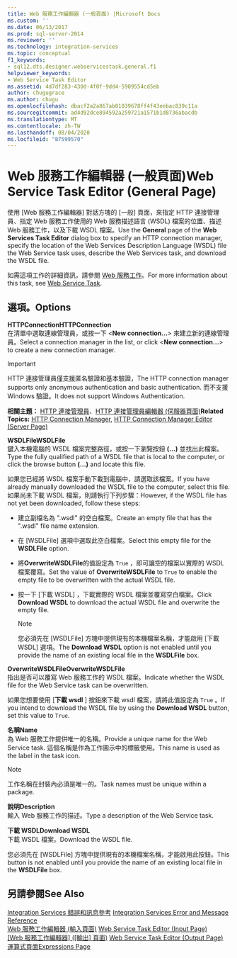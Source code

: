 ```yaml
---
title: Web 服務工作編輯器 (一般頁面) |Microsoft Docs
ms.custom: ''
ms.date: 06/13/2017
ms.prod: sql-server-2014
ms.reviewer: ''
ms.technology: integration-services
ms.topic: conceptual
f1_keywords:
- sql12.dts.designer.webservicestask.general.f1
helpviewer_keywords:
- Web Service Task Editor
ms.assetid: 4d7df283-430d-4f0f-9dd4-5909554cd5eb
author: chugugrace
ms.author: chugu
ms.openlocfilehash: dbacf2a2a867ab01039678ff4f43eebac839c11a
ms.sourcegitcommit: ad4d92dce894592a259721a1571b1d8736abacdb
ms.translationtype: MT
ms.contentlocale: zh-TW
ms.lasthandoff: 08/04/2020
ms.locfileid: "87599570"
---
```

# <a name="web-service-task-editor-general-page"></a><span data-ttu-id="283d6-102">Web 服務工作編輯器 (一般頁面)</span><span class="sxs-lookup"><span data-stu-id="283d6-102">Web Service Task Editor (General Page)</span></span>
  <span data-ttu-id="283d6-103">使用 [Web 服務工作編輯器]  對話方塊的 [一般]  頁面，來指定 HTTP 連接管理員、指定 Web 服務工作使用的 Web 服務描述語言 (WSDL) 檔案的位置、描述 Web 服務工作，以及下載 WSDL 檔案。</span><span class="sxs-lookup"><span data-stu-id="283d6-103">Use the **General** page of the **Web Services Task Editor** dialog box to specify an HTTP connection manager, specify the location of the Web Services Description Language (WSDL) file the Web Service task uses, describe the Web Services task, and download the WSDL file.</span></span>  
  
 <span data-ttu-id="283d6-104">如需這項工作的詳細資訊，請參閱 [Web 服務工作](control-flow/web-service-task.md)。</span><span class="sxs-lookup"><span data-stu-id="283d6-104">For more information about this task, see [Web Service Task](control-flow/web-service-task.md).</span></span>  
  
## <a name="options"></a><span data-ttu-id="283d6-105">選項。</span><span class="sxs-lookup"><span data-stu-id="283d6-105">Options</span></span>  
 <span data-ttu-id="283d6-106">**HTTPConnection**</span><span class="sxs-lookup"><span data-stu-id="283d6-106">**HTTPConnection**</span></span>  
 <span data-ttu-id="283d6-107">在清單中選取連線管理員，或按一下 \<**New connection...**> 來建立新的連線管理員。</span><span class="sxs-lookup"><span data-stu-id="283d6-107">Select a connection manager in the list, or click \<**New connection...**> to create a new connection manager.</span></span>  
  
> [!IMPORTANT]  
>  <span data-ttu-id="283d6-108">HTTP 連接管理員僅支援匿名驗證和基本驗證，</span><span class="sxs-lookup"><span data-stu-id="283d6-108">The HTTP connection manager supports only anonymous authentication and basic authentication.</span></span> <span data-ttu-id="283d6-109">而不支援 Windows 驗證。</span><span class="sxs-lookup"><span data-stu-id="283d6-109">It does not support Windows Authentication.</span></span>  
  
 <span data-ttu-id="283d6-110">**相關主題：** [HTTP 連接管理員](connection-manager/http-connection-manager.md)、[HTTP 連接管理員編輯器 &#40;伺服器頁面&#41;](../../2014/integration-services/http-connection-manager-editor-server-page.md)</span><span class="sxs-lookup"><span data-stu-id="283d6-110">**Related Topics:**  [HTTP Connection Manager](connection-manager/http-connection-manager.md), [HTTP Connection Manager Editor &#40;Server Page&#41;](../../2014/integration-services/http-connection-manager-editor-server-page.md)</span></span>  
  
 <span data-ttu-id="283d6-111">**WSDLFile**</span><span class="sxs-lookup"><span data-stu-id="283d6-111">**WSDLFile**</span></span>  
 <span data-ttu-id="283d6-112">鍵入本機電腦的 WSDL 檔案完整路徑，或按一下瀏覽按鈕 **(...)** 並找出此檔案。</span><span class="sxs-lookup"><span data-stu-id="283d6-112">Type the fully qualified path of a WSDL file that is local to the computer, or click the browse button **(...)** and locate this file.</span></span>  
  
 <span data-ttu-id="283d6-113">如果您已經將 WSDL 檔案手動下載到電腦中，請選取該檔案。</span><span class="sxs-lookup"><span data-stu-id="283d6-113">If you have already manually downloaded the WSDL file to the computer, select this file.</span></span> <span data-ttu-id="283d6-114">如果尚未下載 WSDL 檔案，則請執行下列步驟：</span><span class="sxs-lookup"><span data-stu-id="283d6-114">However, if the WSDL file has not yet been downloaded, follow these steps:</span></span>  
  
-   <span data-ttu-id="283d6-115">建立副檔名為 ".wsdl" 的空白檔案。</span><span class="sxs-lookup"><span data-stu-id="283d6-115">Create an empty file that has the ".wsdl" file name extension.</span></span>  
  
-   <span data-ttu-id="283d6-116">在 [WSDLFile]  選項中選取此空白檔案。</span><span class="sxs-lookup"><span data-stu-id="283d6-116">Select this empty file for the **WSDLFile** option.</span></span>  
  
-   <span data-ttu-id="283d6-117">將**OverwriteWSDLFile**的值設定為 `True` ，即可讓空的檔案以實際的 WSDL 檔案覆寫。</span><span class="sxs-lookup"><span data-stu-id="283d6-117">Set the value of **OverwriteWSDLFile** to `True` to enable the empty file to be overwritten with the actual WSDL file.</span></span>  
  
-   <span data-ttu-id="283d6-118">按一下 [下載 WSDL]  ，下載實際的 WSDL 檔案並覆寫空白檔案。</span><span class="sxs-lookup"><span data-stu-id="283d6-118">Click **Download WSDL** to download the actual WSDL file and overwrite the empty file.</span></span>  
  
    > [!NOTE]  
    >  <span data-ttu-id="283d6-119">您必須先在 [WSDLFile]  方塊中提供現有的本機檔案名稱，才能啟用 [下載 WSDL]  選項。</span><span class="sxs-lookup"><span data-stu-id="283d6-119">The **Download WSDL** option is not enabled until you provide the name of an existing local file in the **WSDLFile** box.</span></span>  
  
 <span data-ttu-id="283d6-120">**OverwriteWSDLFile**</span><span class="sxs-lookup"><span data-stu-id="283d6-120">**OverwriteWSDLFile**</span></span>  
 <span data-ttu-id="283d6-121">指出是否可以覆寫 Web 服務工作的 WSDL 檔案。</span><span class="sxs-lookup"><span data-stu-id="283d6-121">Indicate whether the WSDL file for the Web Service task can be overwritten.</span></span>  
  
 <span data-ttu-id="283d6-122">如果您想要使用 [**下載 wsdl** ] 按鈕來下載 wsdl 檔案，請將此值設定為 `True` 。</span><span class="sxs-lookup"><span data-stu-id="283d6-122">If you intend to download the WSDL file by using the **Download WSDL** button, set this value to `True`.</span></span>  
  
 <span data-ttu-id="283d6-123">**名稱**</span><span class="sxs-lookup"><span data-stu-id="283d6-123">**Name**</span></span>  
 <span data-ttu-id="283d6-124">為 Web 服務工作提供唯一的名稱。</span><span class="sxs-lookup"><span data-stu-id="283d6-124">Provide a unique name for the Web Service task.</span></span> <span data-ttu-id="283d6-125">這個名稱是作為工作圖示中的標籤使用。</span><span class="sxs-lookup"><span data-stu-id="283d6-125">This name is used as the label in the task icon.</span></span>  
  
> [!NOTE]  
>  <span data-ttu-id="283d6-126">工作名稱在封裝內必須是唯一的。</span><span class="sxs-lookup"><span data-stu-id="283d6-126">Task names must be unique within a package.</span></span>  
  
 <span data-ttu-id="283d6-127">**說明**</span><span class="sxs-lookup"><span data-stu-id="283d6-127">**Description**</span></span>  
 <span data-ttu-id="283d6-128">輸入 Web 服務工作的描述。</span><span class="sxs-lookup"><span data-stu-id="283d6-128">Type a description of the Web Service task.</span></span>  
  
 <span data-ttu-id="283d6-129">**下載 WSDL**</span><span class="sxs-lookup"><span data-stu-id="283d6-129">**Download WSDL**</span></span>  
 <span data-ttu-id="283d6-130">下載 WSDL 檔案。</span><span class="sxs-lookup"><span data-stu-id="283d6-130">Download the WSDL file.</span></span>  
  
 <span data-ttu-id="283d6-131">您必須先在 [WSDLFile]  方塊中提供現有的本機檔案名稱，才能啟用此按鈕。</span><span class="sxs-lookup"><span data-stu-id="283d6-131">This button is not enabled until you provide the name of an existing local file in the **WSDLFile** box.</span></span>  
  
## <a name="see-also"></a><span data-ttu-id="283d6-132">另請參閱</span><span class="sxs-lookup"><span data-stu-id="283d6-132">See Also</span></span>  
 <span data-ttu-id="283d6-133">[Integration Services 錯誤和訊息參考](../../2014/integration-services/integration-services-error-and-message-reference.md) </span><span class="sxs-lookup"><span data-stu-id="283d6-133">[Integration Services Error and Message Reference](../../2014/integration-services/integration-services-error-and-message-reference.md) </span></span>  
 <span data-ttu-id="283d6-134">[Web 服務工作編輯器 &#40;輸入頁面&#41;](../../2014/integration-services/web-service-task-editor-input-page.md) </span><span class="sxs-lookup"><span data-stu-id="283d6-134">[Web Service Task Editor &#40;Input Page&#41;](../../2014/integration-services/web-service-task-editor-input-page.md) </span></span>  
 <span data-ttu-id="283d6-135">[[Web 服務工作編輯器] &#40;[輸出] 頁面&#41;](../../2014/integration-services/web-service-task-editor-output-page.md) </span><span class="sxs-lookup"><span data-stu-id="283d6-135">[Web Service Task Editor &#40;Output Page&#41;](../../2014/integration-services/web-service-task-editor-output-page.md) </span></span>  
 [<span data-ttu-id="283d6-136">運算式頁面</span><span class="sxs-lookup"><span data-stu-id="283d6-136">Expressions Page</span></span>](expressions/expressions-page.md)  
  
  
